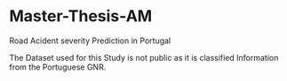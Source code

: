 # Master-Thesis-AM
Road Acident severity  Prediction in Portugal

The Dataset used for this Study is not public as it is classified Information from the Portuguese GNR.
